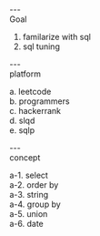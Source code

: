 ---\
Goal


1. familarize with sql
2. sql tuning



---\
platform


a. leetcode\
b. programmers\
c. hackerrank\
d. slqd\
e. sqlp



---\
concept


a-1. select\
a-2. order by\
a-3. string\
a-4. group by\
a-5. union\
a-6. date
